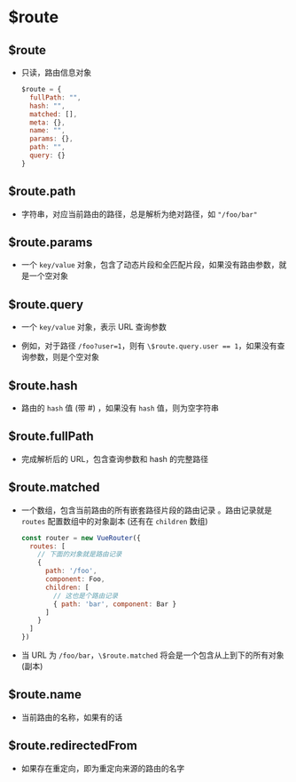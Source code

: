 # $route

## $route

  - 只读，路由信息对象

    ```js
    $route = {
      fullPath: "",
      hash: "",
      matched: [],
      meta: {},
      name: "",
      params: {},
      path: "",
      query: {}
    }
    ```

## $route.path

  - 字符串，对应当前路由的路径，总是解析为绝对路径，如 `"/foo/bar"`

## $route.params

  - 一个 `key/value` 对象，包含了动态片段和全匹配片段，如果没有路由参数，就是一个空对象

## $route.query

  - 一个 `key/value` 对象，表示 URL 查询参数

  - 例如，对于路径 `/foo?user=1`，则有 `\$route.query.user == 1`，如果没有查询参数，则是个空对象

## $route.hash

  - 路由的 `hash` 值 (带 #) ，如果没有 `hash` 值，则为空字符串

## $route.fullPath

  - 完成解析后的 URL，包含查询参数和 hash 的完整路径

## $route.matched

  - 一个数组，包含当前路由的所有嵌套路径片段的路由记录 。路由记录就是 `routes` 配置数组中的对象副本 (还有在 `children` 数组)

    ```js
    const router = new VueRouter({
      routes: [
        // 下面的对象就是路由记录
        {
          path: '/foo',
          component: Foo,
          children: [
            // 这也是个路由记录
            { path: 'bar', component: Bar }
          ]
        }
      ]
    })
    ```

  - 当 URL 为 `/foo/bar`，`\$route.matched` 将会是一个包含从上到下的所有对象 (副本)

## $route.name

  - 当前路由的名称，如果有的话

## $route.redirectedFrom

  - 如果存在重定向，即为重定向来源的路由的名字
